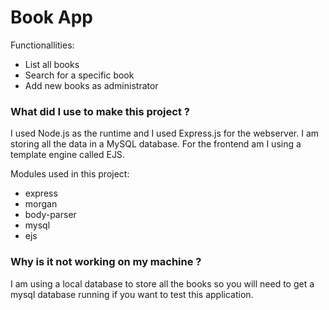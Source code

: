 # Book App
Functionallities:
- List all books
- Search for a specific book
- Add new books as administrator

### What did I use to make this project ?
I used Node.js as the runtime and I used Express.js for the webserver. 
I am storing all the data in a MySQL database.
For the frontend am I using a template engine called EJS.

Modules used in this project:
- express
- morgan
- body-parser
- mysql
- ejs

### Why is it not working on my machine ?
I am using a local database to store all the books so you will need to get a mysql database running if you want to test this application.
